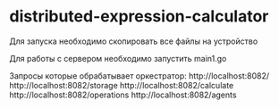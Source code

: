 # distributed-expression-calculator

Для запуска необходимо скопировать все файлы на устройство 

Для работы с сервером необходимо запустить main1.go 

Запросы которые обрабатывает оркестратор:
http://localhost:8082/
http://localhost:8082/storage
http://localhost:8082/calculate
http://localhost:8082/operations
http://localhost:8082/agents

